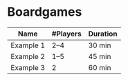 # Boardgames

| Name        | #Players | Duration |
|-------------|----------|----------|
| Example 1   | 2–4      | 30 min   |
| Example 2   | 1–5      | 45 min   |
| Example 3   | 2        | 60 min   |